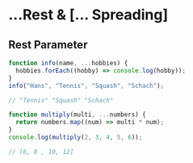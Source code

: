 # ...Rest & [... Spreading]

## Rest Parameter

```typescript
function info(name, ...hobbies) {
  hobbies.forEach((hobby) => console.log(hobby));
}
info("Hans", "Tennis", "Squash", "Schach");

// "Tennis" "Squash" "Schach"

function multiply(multi, ...numbers) {
  return numbers.map((num) => multi * num);
}
console.log(multiply(2, 3, 4, 5, 6));

// [6, 8 , 10, 12]
```
